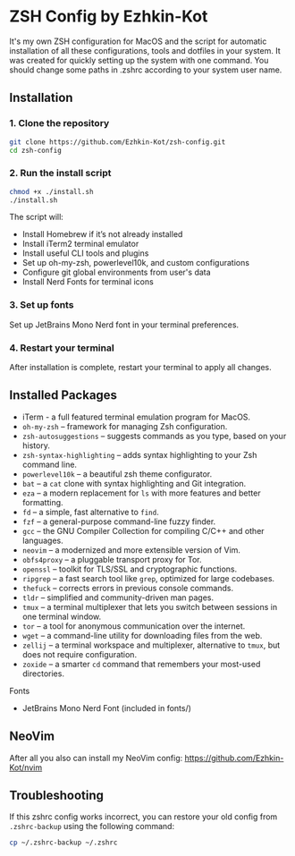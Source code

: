 # ZSH Config by Ezhkin-Kot

It's my own ZSH configuration for MacOS and the script for automatic installation of all these configurations, tools and dotfiles in your system. It was created for quickly setting up the system with one command. You should change some paths in .zshrc according to your system user name. 

## Installation

### 1. Clone the repository

```sh
git clone https://github.com/Ezhkin-Kot/zsh-config.git
cd zsh-config
```

### 2. Run the install script
```sh
chmod +x ./install.sh
./install.sh
```

The script will:
-	Install Homebrew if it’s not already installed
- Install iTerm2 terminal emulator
-	Install useful CLI tools and plugins
-	Set up oh-my-zsh, powerlevel10k, and custom configurations
- Configure git global environments from user's data
-	Install Nerd Fonts for terminal icons

### 3. Set up fonts

Set up JetBrains Mono Nerd font in your terminal preferences.

### 4. Restart your terminal

After installation is complete, restart your terminal to apply all changes.

## Installed Packages
- iTerm - a full featured terminal emulation program for MacOS.
- `oh-my-zsh` – framework for managing Zsh configuration.
- `zsh-autosuggestions` – suggests commands as you type, based on your history.
-	`zsh-syntax-highlighting` – adds syntax highlighting to your Zsh command line.
- `powerlevel10k` – a beautiful zsh theme configurator.
- `bat` – a `cat` clone with syntax highlighting and Git integration.
- `eza` – a modern replacement for `ls` with more features and better formatting.
- `fd` – a simple, fast alternative to `find`.
- `fzf` – a general-purpose command-line fuzzy finder.
- `gcc` – the GNU Compiler Collection for compiling C/C++ and other languages.
- `neovim` – a modernized and more extensible version of Vim.
- `obfs4proxy` – a pluggable transport proxy for Tor.
- `openssl` – toolkit for TLS/SSL and cryptographic functions.
- `ripgrep` – a fast search tool like `grep`, optimized for large codebases.
- `thefuck` – corrects errors in previous console commands.
- `tldr` – simplified and community-driven man pages.
- `tmux` – a terminal multiplexer that lets you switch between sessions in one terminal window.
- `tor` – a tool for anonymous communication over the internet.
- `wget` – a command-line utility for downloading files from the web.
- `zellij` – a terminal workspace and multiplexer, alternative to `tmux`, but does not require configuration.
- `zoxide` – a smarter `cd` command that remembers your most-used directories.

Fonts
- JetBrains Mono Nerd Font (included in fonts/)

## NeoVim

After all you also can install my NeoVim config:
https://github.com/Ezhkin-Kot/nvim

## Troubleshooting

If this zshrc config works incorrect, you can restore your old config from `.zshrc-backup` using the following command:
```sh
cp ~/.zshrc-backup ~/.zshrc
```
